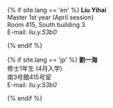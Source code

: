 {% if site.lang == 'en' %}
**Liu Yihai**<br>
Master 1st year (April session)<br>
Room 415, South building 3<br>
E-mail: *liu.y.53b0*<br>

{% endif %}

{% if site.lang == 'jp' %}
**劉一海**<br>
修士1年生 (4月入学)<br>
南3号館415号室<br>
E-mail: *liu.y.53b0*<br>

{% endif %}
